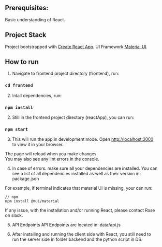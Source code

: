 ## Prerequisites:

Basic understanding of React.

## Project Stack

Project bootstrapped with [Create React App](https://github.com/facebook/create-react-app).
UI Framework [Material UI](https://mui.com/material-ui/).

## How to run

1. Navigate to frontend project directory (frontend), run:

### `cd frontend`

2. Intall dependencies, run:

### `npm install`

2. Still in the frontend project directory (reactApp), you can run:

### `npm start`

3. This will run the app in development mode.
   Open [http://localhost:3000](http://localhost:3000) to view it in your browser.

The page will reload when you make changes.\
You may also see any lint errors in the console.

4. In case of errors. make sure all your dependencies are installed. You can see a list of all dependencies installed as well as their version in: package.json

For example, if terminal indicates that material UI is missing, your can run:

```
// npm
npm install @mui/material
```
If any issue, with the installation and/or running React, please contact Rose on slack.

5. API Endpoints
   API Endpoints are located in: data/api.js

6. After installing and running the client side with React, you still need to run the server side in folder backend and the python script in DS.